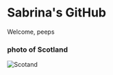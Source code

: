 # Sabrina's GitHub

Welcome, peeps

### photo of Scotland

![Scotand](http://imgur.com/gallery/y13SBab)

